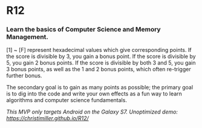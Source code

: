 # R12

### Learn the basics of Computer Science and Memory Management.

[1] ~ [F] represent hexadecimal values which give corresponding points. If the score is divisible by 3, you gain a bonus point. If the score is divisible by 5, you gain 2 bonus points. If the score is divisible by both 3 and 5, you gain 3 bonus points, as well as the 1 and 2 bonus points, which often re-trigger further bonus.

The secondary goal is to gain as many points as possible; the primary goal is to dig into the code and write your own effects as a fun way to learn algorithms and computer science fundamentals.

*This MVP only targets Android on the Galaxy S7.  Unoptimized demo: https://christimiller.github.io/R12/*
